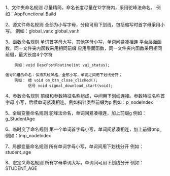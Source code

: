 1、文件夹命名规则
	尽量精简，命名长度尽量在12字符内，采用驼峰法命名。
		例如：AppFunctional
			  Build

2、源文件命名规则
	全部为小写字母，分段可用下划线，包括缩写时首字母采用小写。
		例如：global_var.c
			  global_var.h
			  		  
3、函数命名规则
	单词首字母大写，其他字母小写，单词间紧凑相连
	平台层面函数，同一文件夹内函数采用相同前缀
	应用层面函数，同一文件夹内函数采用相同前缀，最大长度4个字符
	
		例如：void DescPostRoutine(int vu1_status);
	
	信号和槽的命名：保持系统风格，全部小写，单词之间用下划线分开；
		例如：	槽 void on_btn_close_clicked();
			  信号 void signal_download_start(void);

4、参数命名规则
	前缀和参数特征名称组成，中间用下划线连接。参数特征名称首字母
	小写，后续单词紧凑相连。例如指针类型前缀为p
		例如：p_nodeIndex
	
5、全局变量命名规则
	驼峰法命名，单词间紧凑相连，加上前缀g
		例如：g_StudentAge
	
6、临时变了命名规则
	第一个单词首字母小写，单词间紧凑相连，加上前缀tmp_
		例如：tmp_nodeIndex
	
7、局部变量命名规则
	所有单词字母小写，单词间用下划线分开
		例如：student_age

8、宏定义命名规则
	所有字母单词大写，单词间可用下划线分开
		例如： STUDENT_AGE